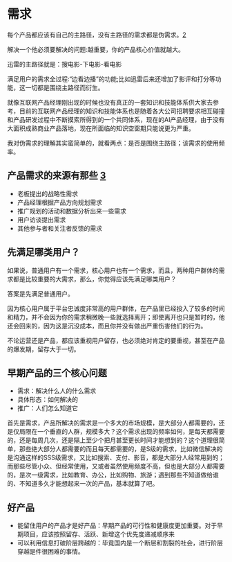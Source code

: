 # 需求

每个产品都应该有自己的主路径，没有主路径的需求都是伪需求。[2]

解决一个他必须要解决的问题:越重要，你的产品核心价值就越大。

迅雷的主路径就是：搜电影-下电影-看电影

满足用户的需求全过程:“边看边播”的功能;比如迅雷后来还增加了影评和打分等功能，这一切都是围绕主路径而衍生。

就像互联网产品经理刚出现的时候也没有真正的一套知识和技能体系供大家去参考，目前的互联网产品经理的知识和技能体系也是随着各大公司招聘要求相互碰撞和产品研发过程中不断摸索所得到的一个共同体系，现在的AI产品经理，由于没有大面积成熟商业产品落地，现在所面临的知识空窗期只能说更为严重。

我对伪需求的理解其实蛮简单的，就看两点：是否是围绕主路径；该需求的使用频率。

## 产品需求的来源有那些 [3]

- 老板提出的战略性需求
- 产品经理根据产品方向规划需求
- 推广规划的活动和数据分析出来一些需求
- 用户访谈提出需求
- 其他参与者和关注者反馈的需求

## 先满足哪类用户？

如果说，普通用户有一个需求，核心用户也有一个需求，而且，两种用户群体的需求都是比较重要的大需求，那么，你觉得应该先满足哪类用户？

答案是先满足普通用户。

因为核心用户属于平台忠诚度非常高的用户群体，在产品里已经投入了较多的时间和精力，并不会因为你的需求稍微晚一些就选择离开；即使离开也只是暂时的，他还会回来的，因为这是沉没成本，而且你并没有做出严重伤害他们的行为。

不论运营还是产品，都应该重视用户留存，也必须绝对肯定的要重视，甚至在产品的爆发期，留存大于一切。

## 早期产品的三个核心问题

- 需求：解决什么人的什么需求
- 具体形态：如何解决的
- 推广：人们怎么知道它

首先是需求，产品所解决的需求是一个多大的市场规模，是大部分人都需要的，还是仅局限在一个垂直的人群，规模多大？这个需求出现的频率如何，是每天都需要的，还是每周几次，还是隔上至少个把月甚至更长时间才能想到的？这个道理很简单，那些绝大部分人都需要的而且每天都需要的，是S级的需求，比如微信解决的是沟通这样的SSS级需求，又比如搜索、支付、影音，都是大部分人经常用到的；而那些尽管小众、但经常使用，又或者虽然使用频度不高，但也是大部分人都需要的，是次一级需求，比如教育、办公，比如购物、旅游；遇到那些不知道做给谁的、不知道多久才能想起来一次的产品，基本就算了吧。

## 好产品

- 能留住用户的产品才是好产品：早期产品的可行性和健康度更加重要。对于早期项目，应该按照留存、活跃、新增这个优先度递减顺序来
- 可以利用信息打破阶层跨越的：毕竟国内是一个断层和割裂的社会，进行阶层穿越是件很困难的事情。


[1]: https://www.shujike.com/zixun/101445.html
[2]: http://www.woshipm.com/pmd/2903334.html
[3]: http://www.woshipm.com/zhichang/459131.html
[4]: https://m.k.sohu.com/d/495625828?channelId=1&page=1
